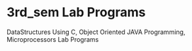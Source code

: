 # 3rd_sem Lab Programs
DataStructures Using C, Object Oriented JAVA Programming, Microprocessors Lab Programs
